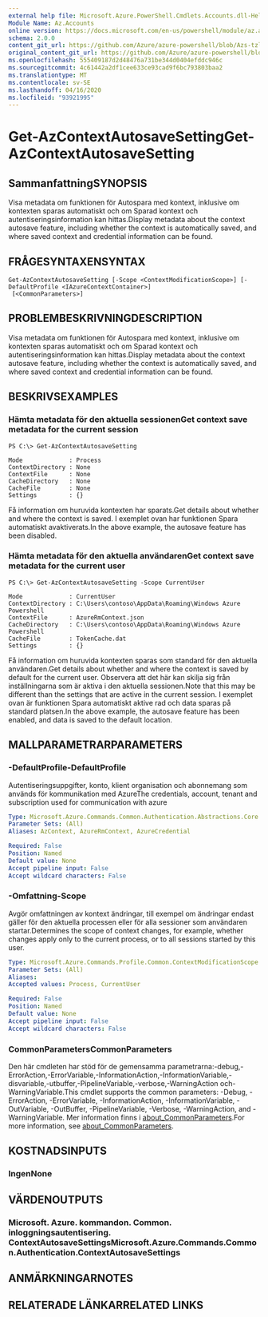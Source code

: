 ```yaml
---
external help file: Microsoft.Azure.PowerShell.Cmdlets.Accounts.dll-Help.xml
Module Name: Az.Accounts
online version: https://docs.microsoft.com/en-us/powershell/module/az.accounts/get-azcontextautosavesetting
schema: 2.0.0
content_git_url: https://github.com/Azure/azure-powershell/blob/Azs-tzl/src/Accounts/Accounts/help/Get-AzContextAutosaveSetting.md
original_content_git_url: https://github.com/Azure/azure-powershell/blob/Azs-tzl/src/Accounts/Accounts/help/Get-AzContextAutosaveSetting.md
ms.openlocfilehash: 555409187d2d48476a731be344d0404efddc946c
ms.sourcegitcommit: 4c61442a2df1cee633ce93cad9f6bc793803baa2
ms.translationtype: MT
ms.contentlocale: sv-SE
ms.lasthandoff: 04/16/2020
ms.locfileid: "93921995"
---
```

# <span data-ttu-id="5b9d3-101">Get-AzContextAutosaveSetting</span><span class="sxs-lookup"><span data-stu-id="5b9d3-101">Get-AzContextAutosaveSetting</span></span>

## <span data-ttu-id="5b9d3-102">Sammanfattning</span><span class="sxs-lookup"><span data-stu-id="5b9d3-102">SYNOPSIS</span></span>
<span data-ttu-id="5b9d3-103">Visa metadata om funktionen för Autospara med kontext, inklusive om kontexten sparas automatiskt och om Sparad kontext och autentiseringsinformation kan hittas.</span><span class="sxs-lookup"><span data-stu-id="5b9d3-103">Display metadata about the context autosave feature, including whether the context is automatically saved, and where saved context and credential information can be found.</span></span>

## <span data-ttu-id="5b9d3-104">FRÅGESYNTAXEN</span><span class="sxs-lookup"><span data-stu-id="5b9d3-104">SYNTAX</span></span>

```
Get-AzContextAutosaveSetting [-Scope <ContextModificationScope>] [-DefaultProfile <IAzureContextContainer>]
 [<CommonParameters>]
```

## <span data-ttu-id="5b9d3-105">PROBLEMBESKRIVNING</span><span class="sxs-lookup"><span data-stu-id="5b9d3-105">DESCRIPTION</span></span>
<span data-ttu-id="5b9d3-106">Visa metadata om funktionen för Autospara med kontext, inklusive om kontexten sparas automatiskt och om Sparad kontext och autentiseringsinformation kan hittas.</span><span class="sxs-lookup"><span data-stu-id="5b9d3-106">Display metadata about the context autosave feature, including whether the context is automatically saved, and where saved context and credential information can be found.</span></span>

## <span data-ttu-id="5b9d3-107">BESKRIVS</span><span class="sxs-lookup"><span data-stu-id="5b9d3-107">EXAMPLES</span></span>

### <span data-ttu-id="5b9d3-108">Hämta metadata för den aktuella sessionen</span><span class="sxs-lookup"><span data-stu-id="5b9d3-108">Get context save metadata for the current session</span></span>
```
PS C:\> Get-AzContextAutosaveSetting

Mode             : Process
ContextDirectory : None
ContextFile      : None
CacheDirectory   : None
CacheFile        : None
Settings         : {}
```

<span data-ttu-id="5b9d3-109">Få information om huruvida kontexten har sparats.</span><span class="sxs-lookup"><span data-stu-id="5b9d3-109">Get details about whether and where the context is saved.</span></span>  <span data-ttu-id="5b9d3-110">I exemplet ovan har funktionen Spara automatiskt avaktiverats.</span><span class="sxs-lookup"><span data-stu-id="5b9d3-110">In the above example, the autosave feature has been disabled.</span></span>

### <span data-ttu-id="5b9d3-111">Hämta metadata för den aktuella användaren</span><span class="sxs-lookup"><span data-stu-id="5b9d3-111">Get context save metadata for the current user</span></span>
```
PS C:\> Get-AzContextAutosaveSetting -Scope CurrentUser

Mode             : CurrentUser
ContextDirectory : C:\Users\contoso\AppData\Roaming\Windows Azure Powershell
ContextFile      : AzureRmContext.json
CacheDirectory   : C:\Users\contoso\AppData\Roaming\Windows Azure Powershell
CacheFile        : TokenCache.dat
Settings         : {}
```

<span data-ttu-id="5b9d3-112">Få information om huruvida kontexten sparas som standard för den aktuella användaren.</span><span class="sxs-lookup"><span data-stu-id="5b9d3-112">Get details about whether and where the context is saved by default for the current user.</span></span>  <span data-ttu-id="5b9d3-113">Observera att det här kan skilja sig från inställningarna som är aktiva i den aktuella sessionen.</span><span class="sxs-lookup"><span data-stu-id="5b9d3-113">Note that this may be different than the settings that are active in the current session.</span></span> <span data-ttu-id="5b9d3-114">I exemplet ovan är funktionen Spara automatiskt aktive rad och data sparas på standard platsen.</span><span class="sxs-lookup"><span data-stu-id="5b9d3-114">In the above example, the autosave feature has been enabled, and data is saved to the default location.</span></span>

## <span data-ttu-id="5b9d3-115">MALLPARAMETRAR</span><span class="sxs-lookup"><span data-stu-id="5b9d3-115">PARAMETERS</span></span>

### <span data-ttu-id="5b9d3-116">-DefaultProfile</span><span class="sxs-lookup"><span data-stu-id="5b9d3-116">-DefaultProfile</span></span>
<span data-ttu-id="5b9d3-117">Autentiseringsuppgifter, konto, klient organisation och abonnemang som används för kommunikation med Azure</span><span class="sxs-lookup"><span data-stu-id="5b9d3-117">The credentials, account, tenant and subscription used for communication with azure</span></span>

```yaml
Type: Microsoft.Azure.Commands.Common.Authentication.Abstractions.Core.IAzureContextContainer
Parameter Sets: (All)
Aliases: AzContext, AzureRmContext, AzureCredential

Required: False
Position: Named
Default value: None
Accept pipeline input: False
Accept wildcard characters: False
```

### <span data-ttu-id="5b9d3-118">-Omfattning</span><span class="sxs-lookup"><span data-stu-id="5b9d3-118">-Scope</span></span>
<span data-ttu-id="5b9d3-119">Avgör omfattningen av kontext ändringar, till exempel om ändringar endast gäller för den aktuella processen eller för alla sessioner som användaren startar.</span><span class="sxs-lookup"><span data-stu-id="5b9d3-119">Determines the scope of context changes, for example, whether changes apply only to the current process, or to all sessions started by this user.</span></span>

```yaml
Type: Microsoft.Azure.Commands.Profile.Common.ContextModificationScope
Parameter Sets: (All)
Aliases:
Accepted values: Process, CurrentUser

Required: False
Position: Named
Default value: None
Accept pipeline input: False
Accept wildcard characters: False
```

### <span data-ttu-id="5b9d3-120">CommonParameters</span><span class="sxs-lookup"><span data-stu-id="5b9d3-120">CommonParameters</span></span>
<span data-ttu-id="5b9d3-121">Den här cmdleten har stöd för de gemensamma parametrarna:-debug,-ErrorAction,-ErrorVariable,-InformationAction,-InformationVariable,-disvariable,-utbuffer,-PipelineVariable,-verbose,-WarningAction och-WarningVariable.</span><span class="sxs-lookup"><span data-stu-id="5b9d3-121">This cmdlet supports the common parameters: -Debug, -ErrorAction, -ErrorVariable, -InformationAction, -InformationVariable, -OutVariable, -OutBuffer, -PipelineVariable, -Verbose, -WarningAction, and -WarningVariable.</span></span> <span data-ttu-id="5b9d3-122">Mer information finns i [about_CommonParameters](http://go.microsoft.com/fwlink/?LinkID=113216).</span><span class="sxs-lookup"><span data-stu-id="5b9d3-122">For more information, see [about_CommonParameters](http://go.microsoft.com/fwlink/?LinkID=113216).</span></span>

## <span data-ttu-id="5b9d3-123">KOSTNADS</span><span class="sxs-lookup"><span data-stu-id="5b9d3-123">INPUTS</span></span>

### <span data-ttu-id="5b9d3-124">Ingen</span><span class="sxs-lookup"><span data-stu-id="5b9d3-124">None</span></span>

## <span data-ttu-id="5b9d3-125">VÄRDEN</span><span class="sxs-lookup"><span data-stu-id="5b9d3-125">OUTPUTS</span></span>

### <span data-ttu-id="5b9d3-126">Microsoft. Azure. kommandon. Common. inloggningsautentisering. ContextAutosaveSettings</span><span class="sxs-lookup"><span data-stu-id="5b9d3-126">Microsoft.Azure.Commands.Common.Authentication.ContextAutosaveSettings</span></span>

## <span data-ttu-id="5b9d3-127">ANMÄRKNINGAR</span><span class="sxs-lookup"><span data-stu-id="5b9d3-127">NOTES</span></span>

## <span data-ttu-id="5b9d3-128">RELATERADE LÄNKAR</span><span class="sxs-lookup"><span data-stu-id="5b9d3-128">RELATED LINKS</span></span>
